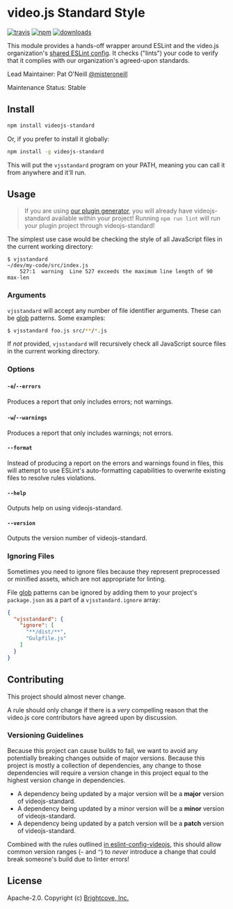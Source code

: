 # video.js Standard Style

[![travis][travis-image]][travis-url]
[![npm][npm-image]][npm-url]
[![downloads][downloads-image]][downloads-url]

This module provides a hands-off wrapper around ESLint and the video.js organization's [shared ESLint config][config]. It checks ("lints") your code to verify that it complies with our organization's agreed-upon standards.

Lead Maintainer: Pat O'Neill [@misteroneill](https://github.com/misteroneill)

Maintenance Status: Stable

## Install

```bash
npm install videojs-standard
```

Or, if you prefer to install it globally:

```bash
npm install -g videojs-standard
```

This will put the `vjsstandard` program on your PATH, meaning you can call it from anywhere and it'll run.

## Usage

> If you are using [our plugin generator][generator], you will already have videojs-standard available within your project! Running `npm run lint` will run your plugin project through videojs-standard!

The simplest use case would be checking the style of all JavaScript files in the current working directory:

```
$ vjsstandard
~/dev/my-code/src/index.js
    527:1  warning  Line 527 exceeds the maximum line length of 90  max-len
```

### Arguments

`vjsstandard` will accept any number of file identifier arguments. These can be [glob][glob] patterns. Some examples: 

```bash
$ vjsstandard foo.js src/**/*.js
```

If _not_ provided, `vjsstandard` will recursively check all JavaScript source files in the current working directory.

### Options

#### `-e`/`--errors`

Produces a report that only includes errors; not warnings.

#### `-w`/`--warnings`

Produces a report that only includes warnings; not errors.

#### `--format`

Instead of producing a report on the errors and warnings found in files, this will attempt to use ESLint's auto-formatting capabilities to overwrite existing files to resolve rules violations.

#### `--help`

Outputs help on using videojs-standard.

#### `--version`

Outputs the version number of videojs-standard.

### Ignoring Files

Sometimes you need to ignore files because they represent preprocessed or minified assets, which are not appropriate for linting.

File [glob][glob] patterns can be ignored by adding them to your project's `package.json` as a part of a `vjsstandard.ignore` array:

```json
{
  "vjsstandard": {
    "ignore": [
      "**/dist/**",
      "Gulpfile.js"
    ]
  }
}
```

## Contributing

This project should almost never change.

A rule should only change if there is a _very_ compelling reason that the video.js core contributors have agreed upon by discussion.

### Versioning Guidelines

Because this project can cause builds to fail, we want to avoid any potentially breaking changes outside of major versions. Because this project is mostly a collection of dependencies, any change to those dependencies will require a version change in this project equal to the highest version change in dependencies.

- A dependency being updated by a major version will be a **major** version of videojs-standard.
- A dependency being updated by a minor version will be a **minor** version of videojs-standard.
- A dependency being updated by a patch version will be a **patch** version of videojs-standard.

Combined with the rules outlined [in eslint-config-videojs][config], this should allow common version ranges (`~` and `^`) to _never_ introduce a change that could break someone's build due to linter errors!

## License

Apache-2.0. Copyright (c) [Brightcove, Inc.][bcov]

[bcov]: https://www.brightcove.com/
[config]: https://github.com/videojs/eslint-config-videojs
[downloads-image]: https://img.shields.io/npm/dm/videojs-standard.svg?style=flat
[downloads-url]: https://npmjs.org/package/videojs-standard
[generator]: https://github.com/videojs/generator-videojs-plugin 
[glob]: https://www.npmjs.com/package/glob
[npm-image]: https://img.shields.io/npm/v/videojs-standard.svg?style=flat
[npm-url]: https://npmjs.org/package/videojs-standard
[travis-image]: https://img.shields.io/travis/videojs/standard.svg?style=flat
[travis-url]: https://travis-ci.org/videojs/standard

